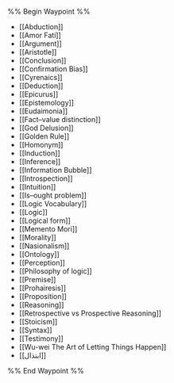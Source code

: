 %% Begin Waypoint %%
- [[Abduction]]
- [[Amor Fati]]
- [[Argument]]
- [[Aristotle]]
- [[Conclusion]]
- [[Confirmation Bias]]
- [[Cyrenaics]]
- [[Deduction]]
- [[Epicurus]]
- [[Epistemology]]
- [[Eudaimonia]]
- [[Fact–value distinction]]
- [[God Delusion]]
- [[Golden Rule]]
- [[Homonym]]
- [[Induction]]
- [[Inference]]
- [[Information Bubble]]
- [[Introspection]]
- [[Intuition]]
- [[Is–ought problem]]
- [[Logic Vocabulary]]
- [[Logic]]
- [[Logical form]]
- [[Memento Mori]]
- [[Morality]]
- [[Nasionalism]]
- [[Ontology]]
- [[Perception]]
- [[Philosophy of logic]]
- [[Premise]]
- [[Prohairesis]]
- [[Proposition]]
- [[Reasoning]]
- [[Retrospective vs Prospective Reasoning]]
- [[Stoicism]]
- [[Syntax]]
- [[Testimony]]
- [[Wu-wei The Art of Letting Things Happen]]
- [[ابتذال]]

%% End Waypoint %%
